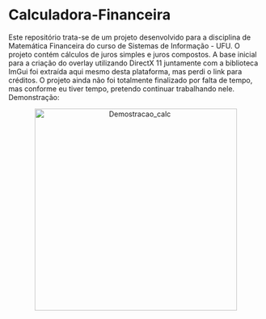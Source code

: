 # Calculadora-Financeira
Este repositório trata-se de um projeto desenvolvido para a disciplina de Matemática Financeira do curso de Sistemas de Informação - UFU. O projeto contém cálculos de juros simples e juros compostos. A base inicial para a criação do overlay utilizando DirectX 11 juntamente com a biblioteca ImGui foi extraída aqui mesmo desta plataforma, mas perdi o link para créditos. O projeto ainda não foi totalmente finalizado por falta de tempo, mas conforme eu tiver tempo, pretendo continuar trabalhando nele.
Demonstração: 
<div align="center">
    <img src="https://i.imgur.com/tcn23Yl.png" alt="Demostracao_calc" width="400">
</div>
